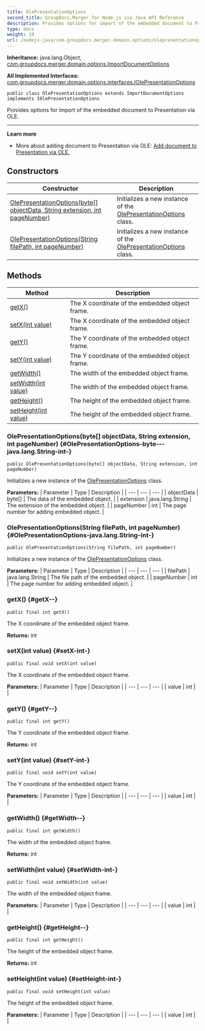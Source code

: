 ```yaml
---
title: OlePresentationOptions
second_title: GroupDocs.Merger for Node.js via Java API Reference
description: Provides options for import of the embedded document to Presentation via OLE.
type: docs
weight: 19
url: /nodejs-java/com.groupdocs.merger.domain.options/olepresentationoptions/
---
```

**Inheritance:**
java.lang.Object, [com.groupdocs.merger.domain.options.ImportDocumentOptions](../../com.groupdocs.merger.domain.options/importdocumentoptions)

**All Implemented Interfaces:**
[com.groupdocs.merger.domain.options.interfaces.IOlePresentationOptions](../../com.groupdocs.merger.domain.options.interfaces/iolepresentationoptions)
```
public class OlePresentationOptions extends ImportDocumentOptions implements IOlePresentationOptions
```

Provides options for import of the embedded document to Presentation via OLE.

--------------------

**Learn more**

 *  More about adding document to Presentation via OLE: [Add document to Presentation via OLE.][]


[Add document to Presentation via OLE.]: https://docs.groupdocs.com/merger/java/add-document-to-presentation-via-ole/
## Constructors

| Constructor | Description |
| --- | --- |
| [OlePresentationOptions(byte[] objectData, String extension, int pageNumber)](#OlePresentationOptions-byte---java.lang.String-int-) | Initializes a new instance of the [OlePresentationOptions](../../com.groupdocs.merger.domain.options/olepresentationoptions) class. |
| [OlePresentationOptions(String filePath, int pageNumber)](#OlePresentationOptions-java.lang.String-int-) | Initializes a new instance of the [OlePresentationOptions](../../com.groupdocs.merger.domain.options/olepresentationoptions) class. |
## Methods

| Method | Description |
| --- | --- |
| [getX()](#getX--) | The X coordinate of the embedded object frame. |
| [setX(int value)](#setX-int-) | The X coordinate of the embedded object frame. |
| [getY()](#getY--) | The Y coordinate of the embedded object frame. |
| [setY(int value)](#setY-int-) | The Y coordinate of the embedded object frame. |
| [getWidth()](#getWidth--) | The width of the embedded object frame. |
| [setWidth(int value)](#setWidth-int-) | The width of the embedded object frame. |
| [getHeight()](#getHeight--) | The height of the embedded object frame. |
| [setHeight(int value)](#setHeight-int-) | The height of the embedded object frame. |
### OlePresentationOptions(byte[] objectData, String extension, int pageNumber) {#OlePresentationOptions-byte---java.lang.String-int-}
```
public OlePresentationOptions(byte[] objectData, String extension, int pageNumber)
```


Initializes a new instance of the [OlePresentationOptions](../../com.groupdocs.merger.domain.options/olepresentationoptions) class.

**Parameters:**
| Parameter | Type | Description |
| --- | --- | --- |
| objectData | byte[] | The data of the embedded object. |
| extension | java.lang.String | The extension of the embedded object. |
| pageNumber | int | The page number for adding embedded object. |

### OlePresentationOptions(String filePath, int pageNumber) {#OlePresentationOptions-java.lang.String-int-}
```
public OlePresentationOptions(String filePath, int pageNumber)
```


Initializes a new instance of the [OlePresentationOptions](../../com.groupdocs.merger.domain.options/olepresentationoptions) class.

**Parameters:**
| Parameter | Type | Description |
| --- | --- | --- |
| filePath | java.lang.String | The file path of the embedded object. |
| pageNumber | int | The page number for adding embedded object. |

### getX() {#getX--}
```
public final int getX()
```


The X coordinate of the embedded object frame.

**Returns:**
int
### setX(int value) {#setX-int-}
```
public final void setX(int value)
```


The X coordinate of the embedded object frame.

**Parameters:**
| Parameter | Type | Description |
| --- | --- | --- |
| value | int |  |

### getY() {#getY--}
```
public final int getY()
```


The Y coordinate of the embedded object frame.

**Returns:**
int
### setY(int value) {#setY-int-}
```
public final void setY(int value)
```


The Y coordinate of the embedded object frame.

**Parameters:**
| Parameter | Type | Description |
| --- | --- | --- |
| value | int |  |

### getWidth() {#getWidth--}
```
public final int getWidth()
```


The width of the embedded object frame.

**Returns:**
int
### setWidth(int value) {#setWidth-int-}
```
public final void setWidth(int value)
```


The width of the embedded object frame.

**Parameters:**
| Parameter | Type | Description |
| --- | --- | --- |
| value | int |  |

### getHeight() {#getHeight--}
```
public final int getHeight()
```


The height of the embedded object frame.

**Returns:**
int
### setHeight(int value) {#setHeight-int-}
```
public final void setHeight(int value)
```


The height of the embedded object frame.

**Parameters:**
| Parameter | Type | Description |
| --- | --- | --- |
| value | int |  |

